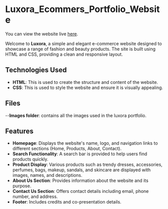 # Luxora_Ecommers_Portfolio_Website

You can view the website live [here](https://saranyaa5.github.io/Luxora_Ecommers_Portfolio_Website/).

Welcome to **Luxora**, a simple and elegant e-commerce website designed to showcase a range of fashion and beauty products. The site is built using HTML and CSS, providing a clean and responsive layout.

## Technologies Used

- **HTML**: This is used to create the structure and content of the website.
- **CSS**: This is used to style the website and ensure it is visually appealing.

## Files
--**Images folder**: contains all the images used in the luxora portfolio.

## Features

- **Homepage**: Displays the website's name, logo, and navigation links to different sections (Home, Products, About, Contact).
- **Search Functionality**: A search bar is provided to help users find products quickly.
- **Product Display**: Various products such as trendy dresses, accessories, perfumes, bags, makeup, sandals, and skincare are displayed with images, names, and descriptions.
- **About Us Section**: Provides information about the website and its purpose.
- **Contact Us Section**: Offers contact details including email, phone number, and address.
- **Footer**: Includes credits and co-presentation details.


